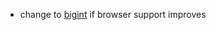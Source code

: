 - change to [bigint](https://developer.mozilla.org/en-US/docs/Web/JavaScript/Reference/Global_Objects/BigInt) if browser support improves
